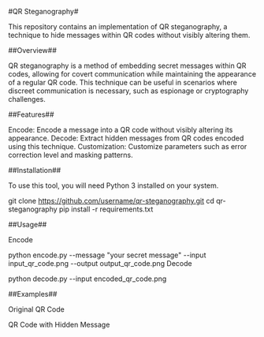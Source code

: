 #QR Steganography#

This repository contains an implementation of QR steganography, a technique to hide messages within QR codes without visibly altering them.

##Overview##

QR steganography is a method of embedding secret messages within QR codes, allowing for covert communication while maintaining the appearance of a regular QR code. This technique can be useful in scenarios where discreet communication is necessary, such as espionage or cryptography challenges.

##Features##

Encode: Encode a message into a QR code without visibly altering its appearance.
Decode: Extract hidden messages from QR codes encoded using this technique.
Customization: Customize parameters such as error correction level and masking patterns.

##Installation##

To use this tool, you will need Python 3 installed on your system.

git clone https://github.com/username/qr-steganography.git
cd qr-steganography
pip install -r requirements.txt

##Usage##

Encode

python encode.py --message "your secret message" --input input_qr_code.png --output output_qr_code.png
Decode

python decode.py --input encoded_qr_code.png

##Examples##

Original QR Code

QR Code with Hidden Message

